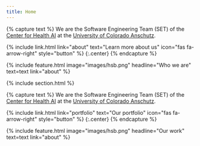 ```yaml
---
title: Home
---
```


{% capture text %}
We are the Software Engineering Team (SET) of the [Center for Health AI](https://medschool.cuanschutz.edu/ai) at the [University of Colorado Anschutz](https://www.cuanschutz.edu/).

{%
  include link.html
  link="about"
  text="Learn more about us"
  icon="fas fa-arrow-right"
  style="button"
%}
{:.center}
{% endcapture %}

{% 
  include feature.html
  image="images/hsb.png"
  headline="Who we are"
  text=text
  link="about"
%}

{% include section.html %}

{% capture text %}
We are the Software Engineering Team (SET) of the [Center for Health AI](https://medschool.cuanschutz.edu/ai) at the [University of Colorado Anschutz](https://www.cuanschutz.edu/).

{%
  include link.html
  link="portfolio"
  text="Our portfolio"
  icon="fas fa-arrow-right"
  style="button"
%}
{:.center}
{% endcapture %}

{% 
  include feature.html
  image="images/hsb.png"
  headline="Our work"
  text=text
  link="about"
%}
